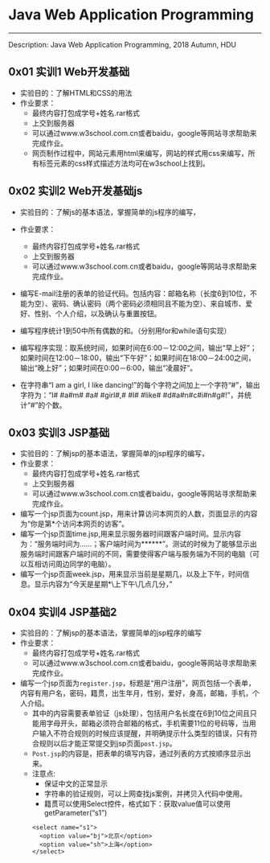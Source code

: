 # Java Web Application Programming  
---
Description: Java Web Application Programming, 2018 Autumn, HDU  

## 0x01 实训1 Web开发基础  
* 实验目的：了解HTML和CSS的用法  
* 作业要求：  
  * 最终内容打包成学号+姓名.rar格式  
  * 上交到服务器  
  * 可以通过www.w3school.com.cn或者baidu，google等网站寻求帮助来完成作业。  
  * 网页制作过程中，网站元素用html来编写，网站的样式用css来编写，所有标签元素的css样式描述方法均可在w3school上找到。  

## 0x02 实训2 Web开发基础js  
* 实验目的：了解js的基本语法，掌握简单的js程序的编写，  
* 作业要求：  
  * 最终内容打包成学号+姓名.rar格式  
  * 上交到服务器   
  * 可以通过www.w3school.com.cn或者baidu，google等网站寻求帮助来完成作业。  

* 编写E-mail注册的表单的验证代码。包括内容：邮箱名称（长度6到10位，不能为空）、密码、确认密码（两个密码必须相同且不能为空）、来自城市、爱好、性别、个人介绍，以及确认与重置按钮。  
* 编写程序统计1到50中所有偶数的和。（分别用for和while语句实现）  
* 编写程序实现：取系统时间，如果时间在6:00－12:00之间，输出“早上好”；如果时间在12:00－18:00，输出“下午好”；如果时间在18:00－24:00之间，输出“晚上好”；如果时间在0:00－6:00，输出“凌晨好”。  
* 在字符串“I am a girl, I like dancing!”的每个字符之间加上一个字符“#”，输出字符为：“I# #a#m# #a# #girl#,# #I# #like# #d#a#n#c#i#n#g#!”，并统计“#”的个数。  

## 0x03 实训3 JSP基础
* 实验目的：了解jsp的基本语法，掌握简单的jsp程序的编写，
* 作业要求：
  * 最终内容打包成学号+姓名.rar格式
  * 上交到服务器
  * 可以通过www.w3school.com.cn或者baidu，google等网站寻求帮助来完成作业。
* 编写一个jsp页面为count.jsp，用来计算访问本网页的人数，页面显示的内容为“你是第*个访问本网页的访客”。
* 编写一个jsp页面time.jsp,用来显示服务器时间跟客户端时间。显示内容为：“服务端时间为……；客户端时间为******”。测试的时候为了能够显示出服务端时间跟客户端时间的不同，需要使得客户端与服务端为不同的电脑（可以互相访问周边同学的电脑）。
* 编写一个jsp页面week.jsp，用来显示当前是星期几，以及上下午，时间信息。显示内容为“今天是星期*\上下午\几点几分，”

## 0x04 实训4 JSP基础2  
* 实验目的：了解jsp的基本语法，掌握简单的jsp程序的编写  
* 作业要求：  
  * 最终内容打包成学号+姓名.rar格式  
  * 可以通过www.w3school.com.cn或者baidu，google等网站寻求帮助来完成作业。  
* 编写一个jsp页面为``register.jsp``，标题是“用户注册”，网页包括一个表单，内容有用户名，密码，籍贯，出生年月，性别，爱好，身高，邮箱，手机，个人介绍。  
  * 其中的内容需要表单验证（js处理），包括用户名长度在6到10位之间且只能用字母开头，邮箱必须符合邮箱的格式，手机需要11位的号码等，当用户输入不符合规则的时候应该提醒，并明确提示什么类型的错误，只有符合规则以后才能正常提交到jsp页面``post.jsp``。  
  * ``Post.jsp``的内容是，把表单的填写内容，通过列表的方式按顺序显示出来。  
  * 注意点:  
    * 保证中文的正常显示  
    * 字符串的验证规则，可以上网查找js案例，并拷贝入代码中使用。  
    * 籍贯可以使用Select控件，格式如下：获取value值可以使用getParameter(“s1”)  
    ```
    <select name="s1">  
      <option value="bj">北京</option>  
      <option value="sh">上海</option>  
    </select>  
    ```


